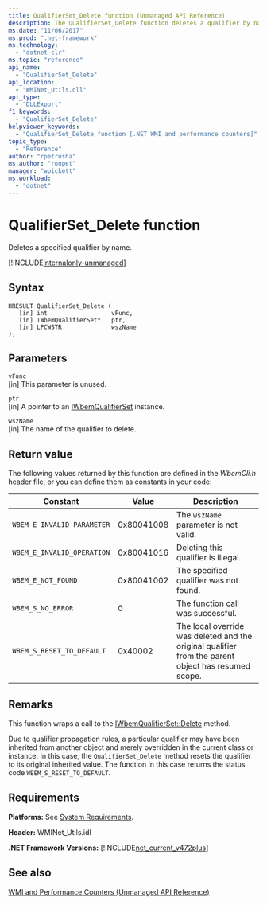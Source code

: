 ```yaml
---
title: QualifierSet_Delete function (Unmanaged API Reference)
description: The QualifierSet_Delete function deletes a qualifier by name.
ms.date: "11/06/2017"
ms.prod: ".net-framework"
ms.technology: 
  - "dotnet-clr"
ms.topic: "reference"
api_name: 
  - "QualifierSet_Delete"
api_location: 
  - "WMINet_Utils.dll"
api_type: 
  - "DLLExport"
f1_keywords: 
  - "QualifierSet_Delete"
helpviewer_keywords: 
  - "QualifierSet_Delete function [.NET WMI and performance counters]"
topic_type: 
  - "Reference"
author: "rpetrusha"
ms.author: "ronpet"
manager: "wpickett"
ms.workload: 
  - "dotnet"
---
```

# QualifierSet_Delete function
Deletes a specified qualifier by name.  

[!INCLUDE[internalonly-unmanaged](../../../../includes/internalonly-unmanaged.md)]
  
## Syntax  
  
```  
HRESULT QualifierSet_Delete (
   [in] int                  vFunc, 
   [in] IWbemQualifierSet*   ptr, 
   [in] LPCWSTR              wszName
); 
```  

## Parameters

`vFunc`  
[in] This parameter is unused.

`ptr`   
[in] A pointer to an [IWbemQualifierSet](https://msdn.microsoft.com/library/aa391860(v=vs.85).aspx) instance.

`wszName`   
[in] The name of the qualifier to delete.

## Return value

The following values returned by this function are defined in the *WbemCli.h* header file, or you can define them as constants in your code:

|Constant  |Value  |Description  |
|---------|---------|---------|
|`WBEM_E_INVALID_PARAMETER` | 0x80041008 | The `wszName` parameter is not valid. |
|`WBEM_E_INVALID_OPERATION` | 0x80041016 | Deleting this qualifier is illegal. |
|`WBEM_E_NOT_FOUND` | 0x80041002 | The specified qualifier was not found. |
|`WBEM_S_NO_ERROR` | 0 | The function call was successful.  |
| `WBEM_S_RESET_TO_DEFAULT` | 0x40002 | The local override was deleted and the original qualifier from the parent object has resumed scope. |

## Remarks

This function wraps a call to the [IWbemQualifierSet::Delete](https://msdn.microsoft.com/library/aa391864(v=vs.85).aspx) method.

Due to qualifier propagation rules, a particular qualifier may have been inherited from another object and merely overridden in the current class or instance. In this case, the `QualifierSet_Delete` method resets the qualifier to its original inherited value. The function in this case returns the status code `WBEM_S_RESET_TO_DEFAULT`.

## Requirements  
 **Platforms:** See [System Requirements](../../../../docs/framework/get-started/system-requirements.md).  
  
 **Header:** WMINet_Utils.idl  
  
 **.NET Framework Versions:** [!INCLUDE[net_current_v472plus](../../../../includes/net-current-v472plus.md)]  
  
## See also  
[WMI and Performance Counters (Unmanaged API Reference)](index.md)
